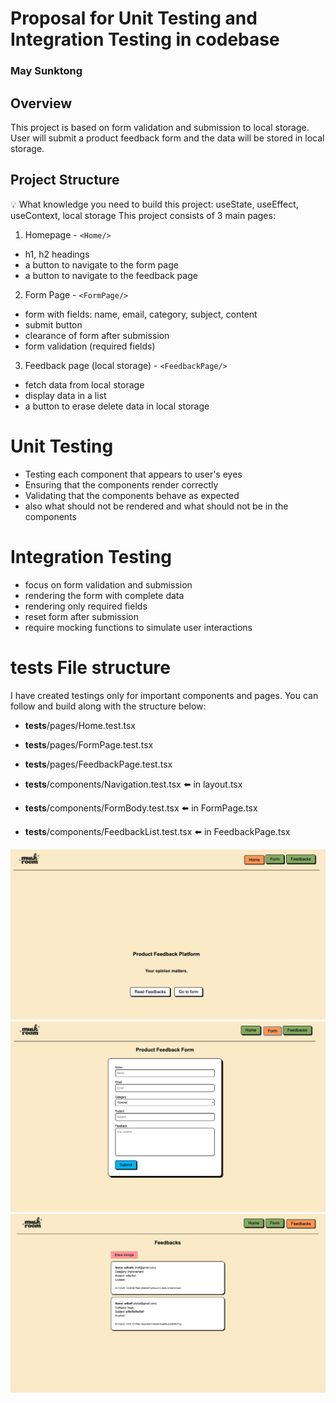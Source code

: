 # Proposal for Unit Testing and Integration Testing in codebase
### May Sunktong

## Overview
This project is based on form validation and submission to local storage. User will submit a product feedback form and the data will be stored in local storage.

## Project Structure
💡 What knowledge you need to build this project: useState, useEffect, useContext, local storage
This project consists of 3 main pages:
1. Homepage - ``<Home/>``
- h1, h2 headings
- a button to navigate to the form page
- a button to navigate to the feedback page
2. Form Page - ``<FormPage/>``
- form with fields: name, email, category, subject, content
- submit button
- clearance of form after submission
- form validation (required fields)
3. Feedback page (local storage) - ``<FeedbackPage/>``
- fetch data from local storage
- display data in a list
- a button to erase delete data in local storage

# Unit Testing
- Testing each component that appears to user's eyes
- Ensuring that the components render correctly
- Validating that the components behave as expected
- also what should not be rendered and what should not be in the components

# Integration Testing
- focus on form validation and submission
- rendering the form with complete data
- rendering only required fields
- reset form after submission
- require mocking functions to simulate user interactions

# __tests__ File structure
I have created testings only for important components and pages. You can follow and build along with the structure below:

- __tests__/pages/Home.test.tsx
- __tests__/pages/FormPage.test.tsx
- __tests__/pages/FeedbackPage.test.tsx

- __tests__/components/Navigation.test.tsx  ⬅️ in layout.tsx
- __tests__/components/FormBody.test.tsx  ⬅️ in FormPage.tsx
- __tests__/components/FeedbackList.test.tsx  ⬅️ in FeedbackPage.tsx

![alt text](image.png)
![alt text](image-1.png)
![alt text](image-3.png)
